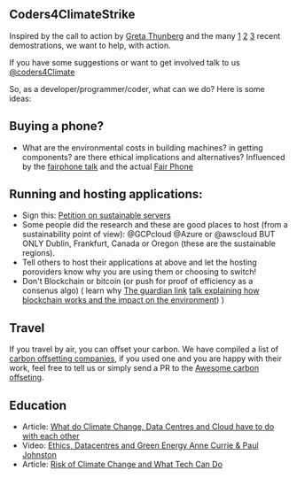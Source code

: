 ## Coders4ClimateStrike

Inspired by the call to action by [Greta Thunberg](https://en.wikipedia.org/wiki/Greta_Thunberg) and the many [1] [2] [3] recent demostrations, we want to help, with action.

If you have some suggestions or want to get involved talk to us [@coders4Climate](https://twitter.com/Coders4Climate)

So, as a developer/programmer/coder, what can we do? Here is some ideas:

## Buying a phone?
 - What are the environmental costs in building machines? in getting components? are there ethical implications and alternatives? Influenced by the [fairphone talk](https://meaningconference.co.uk/videos/bibi-bleekemolen.php) and the actual [Fair Phone](https://www.fairphone.com/en/)

## Running and hosting applications:
 
 * Sign this: [Petition on sustainable servers](https://www.change.org/p/sustainable-servers-by-2024)
 * Some people did the research and these are good places to host (from a sustainability point of view): @GCPcloud @Azure or @awscloud BUT ONLY Dublin, Frankfurt, Canada or Oregon (these are the sustainable regions).
 * Tell others to host their applications at above and let the hosting poroviders know why you are using them or choosing to switch!
 * Don't Blockchain or bitcoin (or push for proof of efficiency as a consenus algo) ( learn why [The guardian link](https://www.theguardian.com/technology/2018/jan/17/bitcoin-electricity-usage-huge-climate-cryptocurrency) [talk explaining how blockchain works and the impact on the environment](https://www.youtube.com/watch?v=IHUJaK2XzHg&feature=youtu.be)) 
 ) 

## Travel

If you travel by air, you can offset your carbon. We have compiled a list of [carbon offsetting companies](https://github.com/coders4climatestrike/awesome-carbon-offset), if you used one and you are happy with their work, feel free to tell us or simply send a PR to the [Awesome carbon offseting](https://github.com/coders4climatestrike/awesome-carbon-offset). 

## Education
 
 * Article: [What do Climate Change, Data Centres and Cloud have to do with each other](https://t.co/UwidTb3xks)
 * Video: [Ethics, Datacentres and Green Energy Anne Currie & Paul Johnston](https://www.youtube.com/watch?v=y5I3M0-9HKM)
 * Article: [Risk of Climate Change and What Tech Can Do](https://qconlondon.com/london2019/presentation/risk-climate-change-and-what-tech-can-do)
 
 
 
 [1]: https://www.forbes.com/sites/enriquedans/2019/03/16/climate-change-is-now-on-the-political-agenda-thanks-to-people-still-too-young-to-vote/#310791a7552e
 [2]: https://elpais.com/elpais/2019/03/15/planeta_futuro/1552649579_851929.html
 [3]: https://www.theguardian.com/environment/2019/mar/19/school-climate-strikes-more-than-1-million-took-part-say-campaigners-greta-thunberg
